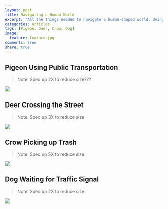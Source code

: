 ```yaml
---
layout: post
title: Navigating a Human World
excerpt: "All the things needed to navigate a human-shaped world. Using public transit, picking up trash, crossing the street, etc."
categories: articles
tags: [Pigeon, Deer, Crow, Dog]
image:
  feature: feature.jpg
comments: true
share: true
---
```



## Pigeon Using Public Transportation

> Note: Sped up 2X to reduce size???

<img src='https://github.com/jss367/antools/blob/gh-pages-2.3.4/assets/images/human_tools/pigeon_using_public_transportation.gif?raw=true' />

## Deer Crossing the Street

> Note: Sped up 3X to reduce size

<img src='https://github.com/jss367/antools/blob/gh-pages-2.3.4/assets/images/human_tools/deer_crossing_the_street.gif?raw=true' />

## Crow Picking up Trash

> Note: Sped up 5X to reduce size

<img src='https://github.com/jss367/antools/blob/gh-pages-2.3.4/assets/images/human_tools/crow_picking_up_trash.gif?raw=true' />


## Dog Waiting for Traffic Signal

> Note: Sped up 2X to reduce size

<img src='https://github.com/jss367/antools/blob/gh-pages-2.3.4/assets/images/human_tools/dog_waiting_for_traffic_signal.gif?raw=true' />
